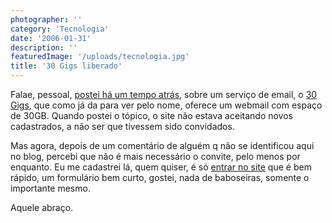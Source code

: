 ```yaml
---
photographer: ''
category: 'Tecnologia'
date: '2006-01-31'
description: ''
featuredImage: '/uploads/tecnologia.jpg'
title: '30 Gigs liberado'
---
```


Falae, pessoal, [postei há um tempo atrás](/30gigscom), sobre um serviço de email, o [30 Gigs](http://www.30gigs.com), que como já da para ver pelo nome, oferece um webmail com espaço de 30GB. Quando postei o tópico, o site não estava aceitando novos cadastrados, a não ser que tivessem sido convidados.

Mas agora, depois de um comentário de alguém q não se identificou aqui no blog, percebi que não é mais necessário o convite, pelo menos por enquanto. Eu me cadastrei lá, quem quiser, é só [entrar no site](http://www.30gigs.com/accept/140083/ebdde3b84534a3e30941de344441d08c) que é bem rápido, um formulário bem curto, gostei, nada de baboseiras, somente o importante mesmo.

Aquele abraço.
